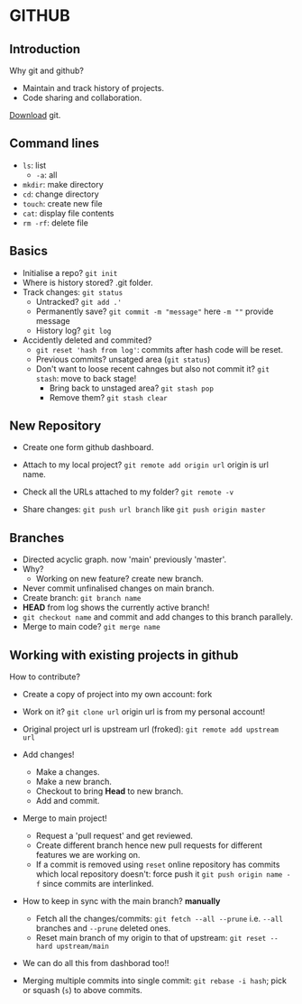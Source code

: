 # GITHUB

## Introduction

Why git and github?
- Maintain and track history of projects.
- Code sharing and collaboration.

[Download](http://git-scm.com/) git.

## Command lines

- `ls`: list
  - `-a`: all
- `mkdir`: make directory
- `cd`: change directory
- `touch`: create new file
- `cat`: display file contents
- `rm -rf`: delete file   

## Basics

- Initialise a repo? `git init`
- Where is history stored? .git folder.
- Track changes: `git status`
  - Untracked? `git add .'`
  - Permanently save? `git commit -m "message"` here `-m ""` provide message
  - History log? `git log`
- Accidently deleted and commited?
  - `git reset 'hash from log'`: commits after hash code will be reset.
  - Previous commits? unsatged area (`git status`)
  - Don't want to loose recent cahnges but also not commit it? `git stash`: move to back stage!
    - Bring back to unstaged area? `git stash pop`
    - Remove them? `git stash clear`

## New Repository

- Create one form github dashboard.
- Attach to my local project? `git remote add origin url` origin is url name.
- Check all the URLs attached to my folder? `git remote -v`

- Share changes: `git push url branch` like `git push origin master`

## Branches

- Directed acyclic graph. now 'main' previously 'master'.
- Why? 
  - Working on new feature? create new branch.
- Never commit unfinalised changes on main branch.
- Create branch: `git branch name`
- **HEAD** from log shows the currently active branch!
- `git checkout name` and commit and add changes to this branch parallely.
- Merge to main code? `git merge name`

## Working with existing projects in github

How to contribute?
- Create a copy of project into my own account: fork
- Work on it? `git clone url` origin url is from my personal account!
- Original project url is upstream url (froked): `git remote add upstream url`

- Add changes!
  - Make a changes.
  - Make a new branch.
  - Checkout to bring **Head** to new branch.
  - Add and commit.

- Merge to main project!
  - Request a 'pull request' and get reviewed.
  - Create different branch hence new pull requests for different features we are working on.
  - If a commit is removed using `reset` online repository has commits which local repository doesn't: force push it `git push origin name -f` since commits are interlinked.

- How to keep in sync with the main branch? **manually**
  - Fetch all the changes/commits: `git fetch --all --prune` i.e. `--all` branches and `--prune` deleted ones.
  - Reset main branch of my origin to that of upstream: `git reset --hard upstream/main`
  
- We can do all this from dashborad too!!

- Merging multiple commits into single commit: `git rebase -i hash`; pick or squash (`s`) to above commits.

